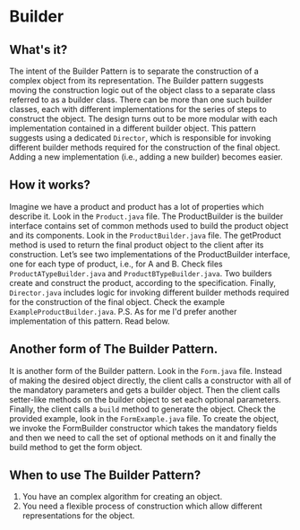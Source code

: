 # Builder

## What's it?
The intent of the Builder Pattern is to separate the construction of a complex object 
from its representation. The Builder pattern suggests moving the construction logic out of 
the object class to a separate class referred to as a builder class. There can be more than one such builder classes, 
each with different implementations for the series of steps to construct the object.
The design turns out to be more modular with each implementation contained in a different builder object.
This pattern suggests using a dedicated `Director`, which is responsible for invoking different builder methods 
required for the construction of the final object. Adding a new implementation (i.e., adding a new builder) becomes easier.


## How it works?
Imagine we have a product and product has a lot of properties which describe it. Look in the `Product.java` file.
The ProductBuilder is the builder interface contains set of common methods used to build the product object and its components.
Look in the `ProductBuilder.java` file. The getProduct method is used to return the final product object to the client after its construction.
Let’s see two implementations of the ProductBuilder interface, one for each type of product, i.e., for A and B.
Check files `ProductATypeBuilder.java` and `ProductBTypeBuilder.java`. 
Two builders create and construct the product, according to the specification. 
Finally, `Director.java` includes logic for invoking different builder 
methods required for the construction of the final object.
Check the example `ExampleProductBuilder.java`.
P.S. As for me I'd prefer another implementation of this pattern. Read below.

## Another form of The Builder Pattern.
It is another form of the Builder pattern. Look in the `Form.java` file. 
Instead of making the desired object directly, the client calls a constructor with all of the 
mandatory parameters and gets a builder object. Then the client calls setter-like methods on the builder object
to set each optional parameters. Finally, the client calls a `build` method to generate the object.
Check the provided example, look in the `FormExample.java` file. To create the object, 
we invoke the FormBuilder constructor which takes the mandatory fields and then we need to call the set of optional methods on it 
and finally the build method to get the form object.

## When to use The Builder Pattern?
1. You have an complex algorithm for creating an object.
2. You need a flexible process of construction which allow different representations for the object.